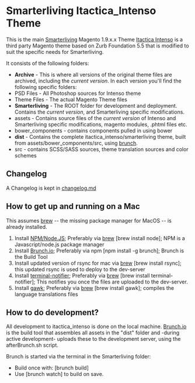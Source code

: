 # Smarterliving Itactica_Intenso Theme

This is the main [Smarterliving](http://shop.smarterliving.nl) Magento 1.9.x.x Theme [Itactica Intenso](https://www.getintenso.com) is a third party Magento theme based on Zurb Foundation 5.5 that is modified to suit the specific needs for Smarterliving.

It consists of the following folders:

-  **Archive** - This is where all versions of the original theme files are archived, including the *current version*. In each version you'll find the following specific folders:
  - PSD Files - All Photoshop sources for Intenso theme
  - Theme Files - The actual Magento Theme files
-  **Smarterliving** - The ROOT folder for development and deployment. Contains the *current version*, and Smarterliving specific modifications.
  - assets - Contains source files of the *current version* of Intenso and Smarterliving specific modifications, magento modules, .phtml files etc.
  - bower_components - contains components pulled in using bower
  - **dist** - Contains the complete itactica_intenso/smarterliving theme, built from assets/bower_components/src, using [brunch](http://brunch.io/).
  - src - contains SCSS/SASS sources, theme translation sources and color schemes

## Changelog
A Changelog is kept in [changelog.md](changelog.md)

## How to get up and running on a Mac
This assumes [brew](http://brew.sh) -- the missing package manager for MacOS -- is already installed.

1. Install [NPM/Node.JS](nodejs.org); Preferably via [brew](http://brew.sh) [brew install node]; NPM is a Javascript/node.js package manager
2. Install [Brunch.io](http://brunch.io); Preferably via npm [npm install -g brunch]; Brunch is the Build Tool
3. Install updated version of rsync for mac via [brew](http://brew.sh) [brew install rsync]; this updated rsync is used to deploy to the dev-server
4. Install [terminal-notifier](https://github.com/julienXX/terminal-notifier); Preferably via [brew](http://brew.sh) [brew install terminal-notifier]; This notifies you once the files are uploaded to the dev-server.
5. Install [gawk](https://www.gnu.org/software/gawk/); Preferably via [brew](http://brew.sh) [brew install gawk]; compiles the language translations files

## How to do development?
All development to itactica_intenso is done on the local machine. [Brunch.io](http://brunch.io) is the build tool that assembles all assets in the "dist" folder and -during active development- uploads these to the development server, using the afterBrunch.sh script.

Brunch is started via the terminal in the Smarterliving folder:
- Build once with: [brunch build]
- Use [brunch watch] to build on save.

